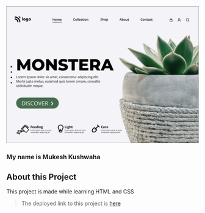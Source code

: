 ![Project-I Image](./6.png)

### My name is Mukesh Kushwaha


## About this Project
This project is made while learning HTML and CSS

> The deployed link to this project is [here](https://fsjsproject-06.netlify.app "Deployed Link")